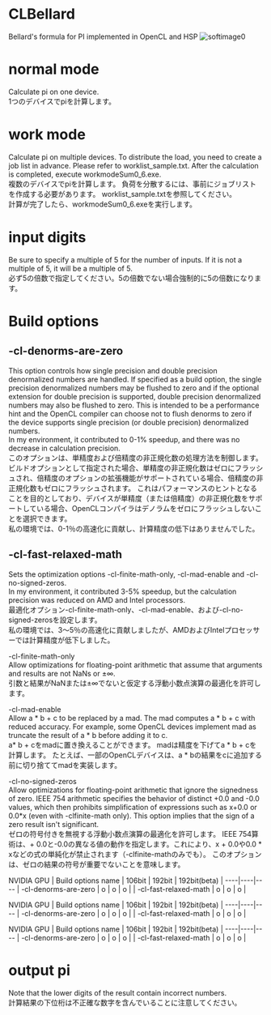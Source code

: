 # CLBellard
 Bellard's formula for PI implemented in OpenCL and HSP
![softimage0](https://user-images.githubusercontent.com/44022497/76437541-0b8eb900-63fd-11ea-8e9c-eac567151c77.png)
# normal mode
Calculate pi on one device.  
1つのデバイスでpiを計算します。  
# work mode
Calculate pi on multiple devices. To distribute the load, you need to create a job list in advance. Please refer to worklist_sample.txt.
After the calculation is completed, execute workmodeSum0_6.exe.  
複数のデバイスでpiを計算します。 負荷を分散するには、事前にジョブリストを作成する必要があります。 worklist_sample.txtを参照してください。  
計算が完了したら、workmodeSum0_6.exeを実行します。  
# input digits
Be sure to specify a multiple of 5 for the number of inputs. If it is not a multiple of 5, it will be a multiple of 5.  
必ず5の倍数で指定してください。5の倍数でない場合強制的に5の倍数になります。  
# Build options
## -cl-denorms-are-zero
This option controls how single precision and double precision denormalized numbers are handled. If specified as a build option, the single precision denormalized numbers may be flushed to zero and if the optional extension for double precision is supported, double precision denormalized numbers may also be flushed to zero. This is intended to be a performance hint and the OpenCL compiler can choose not to flush denorms to zero if the device supports single precision (or double precision) denormalized numbers.  
In my environment, it contributed to 0-1% speedup, and there was no decrease in calculation precision.  
このオプションは、単精度および倍精度の非正規化数の処理方法を制御します。 ビルドオプションとして指定された場合、単精度の非正規化数はゼロにフラッシュされ、倍精度のオプションの拡張機能がサポートされている場合、倍精度の非正規化数もゼロにフラッシュされます。 これはパフォーマンスのヒントとなることを目的としており、デバイスが単精度（または倍精度）の非正規化数をサポートしている場合、OpenCLコンパイラはデノラムをゼロにフラッシュしないことを選択できます。  
私の環境では、0-1％の高速化に貢献し、計算精度の低下はありませんでした。  
## -cl-fast-relaxed-math
Sets the optimization options -cl-finite-math-only, -cl-mad-enable and -cl-no-signed-zeros.  
In my environment, it contributed 3-5% speedup, but the calculation precision was reduced on AMD and Intel processors.  
最適化オプション-cl-finite-math-only、-cl-mad-enable、および-cl-no-signed-zerosを設定します。  
私の環境では、3〜5％の高速化に貢献しましたが、AMDおよびIntelプロセッサーでは計算精度が低下しました。  
  
-cl-finite-math-only  
Allow optimizations for floating-point arithmetic that assume that arguments and results are not NaNs or ±∞.  
引数と結果がNaNまたは±∞でないと仮定する浮動小数点演算の最適化を許可します。  
  
-cl-mad-enable  
Allow a * b + c to be replaced by a mad. The mad computes a * b + c with reduced accuracy. For example, some OpenCL devices implement mad as truncate the result of a * b before adding it to c.  
a* b + cをmadに置き換えることができます。 madは精度を下げてa * b + cを計算します。 たとえば、一部のOpenCLデバイスは、a * bの結果をcに追加する前に切り捨ててmadを実装します。  
  
-cl-no-signed-zeros  
Allow optimizations for floating-point arithmetic that ignore the signedness of zero. IEEE 754 arithmetic specifies the behavior of distinct +0.0 and -0.0 values, which then prohibits simplification of expressions such as x+0.0 or 0.0*x (even with -clfinite-math only). This option implies that the sign of a zero result isn't significant.  
ゼロの符号付きを無視する浮動小数点演算の最適化を許可します。 IEEE 754算術は、+ 0.0と-0.0の異なる値の動作を指定します。これにより、x + 0.0や0.0 * xなどの式の単純化が禁止されます（-clfinite-mathのみでも）。 このオプションは、ゼロの結果の符号が重要でないことを意味します。
  
  
NVIDIA GPU
| Build options name | 106bit | 192bit | 192bit(beta) |
----|----|---- 
| -cl-denorms-are-zero | o | o | o |
| -cl-fast-relaxed-math | o | o | o |

NVIDIA GPU
| Build options name | 106bit | 192bit | 192bit(beta) |
----|----|---- 
| -cl-denorms-are-zero | o | o | o |
| -cl-fast-relaxed-math | o | o | o |

NVIDIA GPU
| Build options name | 106bit | 192bit | 192bit(beta) |
----|----|---- 
| -cl-denorms-are-zero | o | o | o |
| -cl-fast-relaxed-math | o | o | o |

# output pi
Note that the lower digits of the result contain incorrect numbers.  
計算結果の下位桁は不正確な数字を含んでいることに注意してください。

